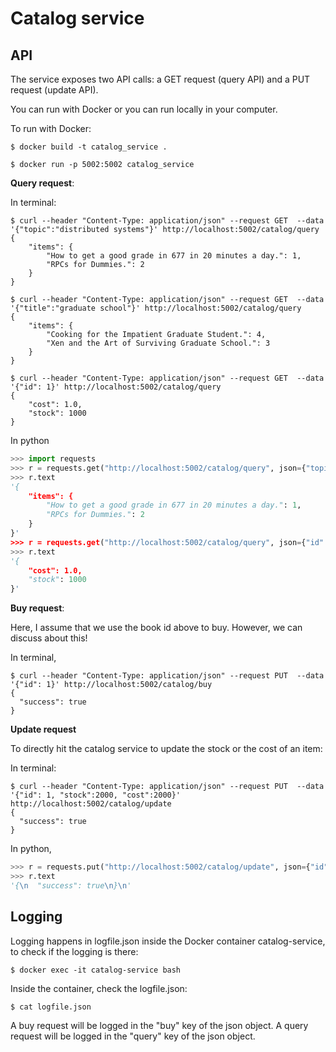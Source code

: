 # Catalog service
## API

The service exposes two API calls: a GET request (query API) and a PUT request (update API).

You can run with Docker or you can run locally in your computer. 

To run with Docker:

```
$ docker build -t catalog_service .
```

```
$ docker run -p 5002:5002 catalog_service
```

**Query request**:

In terminal:

```
$ curl --header "Content-Type: application/json" --request GET  --data '{"topic":"distributed systems"}' http://localhost:5002/catalog/query
{
    "items": {
        "How to get a good grade in 677 in 20 minutes a day.": 1,
        "RPCs for Dummies.": 2
    }
}
```

```
$ curl --header "Content-Type: application/json" --request GET  --data '{"title":"graduate school"}' http://localhost:5002/catalog/query
{
    "items": {
        "Cooking for the Impatient Graduate Student.": 4,
        "Xen and the Art of Surviving Graduate School.": 3
    }
}
```

```
$ curl --header "Content-Type: application/json" --request GET  --data '{"id": 1}' http://localhost:5002/catalog/query
{
    "cost": 1.0,
    "stock": 1000
}
```

In python

```python
>>> import requests
>>> r = requests.get("http://localhost:5002/catalog/query", json={"topic":"distributed systems"}) 
>>> r.text
'{
    "items": {
        "How to get a good grade in 677 in 20 minutes a day.": 1,
        "RPCs for Dummies.": 2
    }
}'
>>> r = requests.get("http://localhost:5002/catalog/query", json={"id": 1}) 
>>> r.text
'{
    "cost": 1.0,
    "stock": 1000
}'
```

**Buy request**:

Here, I assume that we use the book id above to buy. However, we can discuss about this!

In terminal, 

```
$ curl --header "Content-Type: application/json" --request PUT  --data '{"id": 1}' http://localhost:5002/catalog/buy
{
  "success": true
}
```

**Update request**

To directly hit the catalog service to update the stock or the cost of an item:

In terminal:

```
$ curl --header "Content-Type: application/json" --request PUT  --data '{"id": 1, "stock":2000, "cost":2000}' http://localhost:5002/catalog/update
{
  "success": true
}
```

In python,

```python
>>> r = requests.put("http://localhost:5002/catalog/update", json={"id": 1}) 
>>> r.text
'{\n  "success": true\n}\n'
```

## Logging

Logging happens in logfile.json inside the Docker container catalog-service, to check if the logging is there:

```
$ docker exec -it catalog-service bash 
```

Inside the container, check the logfile.json:

```
$ cat logfile.json
```

A buy request will be logged in the "buy" key of the json object. A query request will be logged in the "query" key of the json object. 